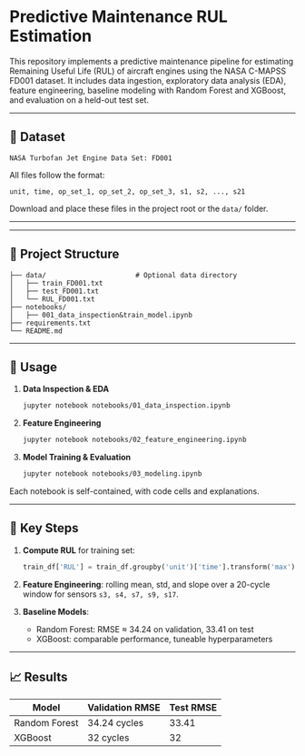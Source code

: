 # Predictive Maintenance RUL Estimation

This repository implements a predictive maintenance pipeline for estimating Remaining Useful Life (RUL) of aircraft engines using the NASA C-MAPSS FD001 dataset. It includes data ingestion, exploratory data analysis (EDA), feature engineering, baseline modeling with Random Forest and XGBoost, and evaluation on a held-out test set.

---

## 📂 Dataset

    NASA Turbofan Jet Engine Data Set: FD001 

All files follow the format:

```
unit, time, op_set_1, op_set_2, op_set_3, s1, s2, ..., s21
```

Download and place these files in the project root or the `data/` folder.

---

---

## 📑 Project Structure

```
├── data/                      # Optional data directory
│   ├── train_FD001.txt
│   ├── test_FD001.txt
│   └── RUL_FD001.txt
├── notebooks/
│   ├── 001_data_inspection&train_model.ipynb
├── requirements.txt
└── README.md
```

---

## 🚀 Usage

1. **Data Inspection & EDA**

   ```bash
   jupyter notebook notebooks/01_data_inspection.ipynb
   ```
2. **Feature Engineering**

   ```bash
   jupyter notebook notebooks/02_feature_engineering.ipynb
   ```
3. **Model Training & Evaluation**

   ```bash
   jupyter notebook notebooks/03_modeling.ipynb
   ```

Each notebook is self-contained, with code cells and explanations.

---

## 🔧 Key Steps

1. **Compute RUL** for training set:

   ```python
   train_df['RUL'] = train_df.groupby('unit')['time'].transform('max') - train_df['time']
   ```
2. **Feature Engineering**: rolling mean, std, and slope over a 20-cycle window for sensors `s3, s4, s7, s9, s17`.
3. **Baseline Models**:

   * Random Forest: RMSE ≈ 34.24 on validation, 33.41 on test
   * XGBoost: comparable performance, tuneable hyperparameters

---

## 📈 Results

| Model         | Validation RMSE | Test RMSE |
| ------------- | --------------- | --------- |
| Random Forest | 34.24 cycles    | 33.41     |
| XGBoost       | 32    cycles    | 32        |
